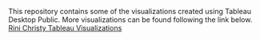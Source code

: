 This repository contains some of the visualizations created using Tableau Desktop Public. 
More visualizations can be found following the link below. 
[Rini Christy Tableau Visualizations](https://public.tableau.com/app/profile/rini5501)
